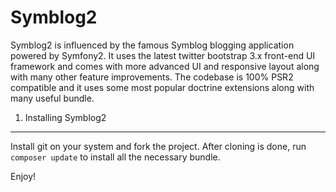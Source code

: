 Symblog2
========================

Symblog2 is influenced by the famous Symblog blogging application powered by Symfony2. It uses the latest twitter bootstrap 3.x front-end UI framework and comes with more advanced UI and responsive layout along with many other feature improvements.  The codebase is 100% PSR2 compatible and it uses some most popular doctrine extensions along with many useful bundle.  

1) Installing Symblog2
----------------------------------

Install git on your system and fork the project. After cloning is done, run `composer update` to install all the necessary bundle.  

Enjoy!

